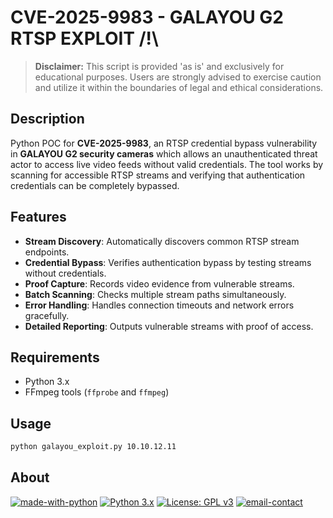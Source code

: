 # CVE-2025-9983 - GALAYOU G2 RTSP EXPLOIT /!\

> **Disclaimer:** This script is provided 'as is' and exclusively for educational purposes. Users are strongly advised to exercise caution and utilize it within the boundaries of legal and ethical considerations.

## Description
Python POC for **CVE-2025-9983**, an RTSP credential bypass vulnerability in **GALAYOU G2 security cameras** which allows an unauthenticated threat actor to access live video feeds without valid credentials.
The tool works by scanning for accessible RTSP streams and verifying that authentication credentials can be completely bypassed.


## Features

- **Stream Discovery**: Automatically discovers common RTSP stream endpoints.
- **Credential Bypass**: Verifies authentication bypass by testing streams without credentials.
- **Proof Capture**: Records video evidence from vulnerable streams.
- **Batch Scanning**: Checks multiple stream paths simultaneously.
- **Error Handling**: Handles connection timeouts and network errors gracefully.
- **Detailed Reporting**: Outputs vulnerable streams with proof of access.

## Requirements
- Python 3.x
- FFmpeg tools (`ffprobe` and `ffmpeg`)

## Usage
```bash
python galayou_exploit.py 10.10.12.11
```

## About
[![made-with-python](https://img.shields.io/badge/Made%20with-Python-blue.svg)](https://www.python.org/) 
[![Python 3.x](https://img.shields.io/badge/Python-3.x-blue.svg)](https://www.python.org/downloads/release/python-360/)
[![License: GPL v3](https://img.shields.io/badge/License-GPLv3-blue.svg)](https://www.gnu.org/licenses/gpl-3.0)
[![email-contact](https://img.shields.io/badge/info@cybersec.sohaib.eu-blue.svg)](mailto:info@cybersec.sohaib.eu)
